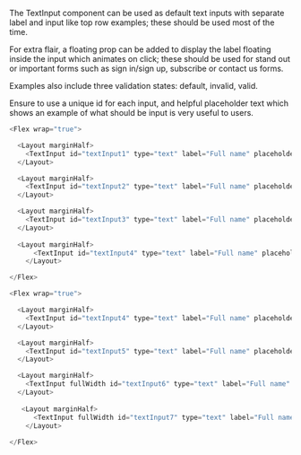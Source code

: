 The TextInput component can be used as default text inputs with separate label and input like top row examples; these should be used most of the time.

For extra flair, a floating prop can be added to display the label floating inside the input which animates on click; these should be used for stand out or important forms such as sign in/sign up, subscribe or contact us forms. 

Examples also include three validation states: default, invalid, valid.

Ensure to use a unique id for each input, and helpful placeholder text which shows an example of what should be input is very useful to users.

```js
<Flex wrap="true">

  <Layout marginHalf>
    <TextInput id="textInput1" type="text" label="Full name" placeholder="E.g. John Smith" />
  </Layout>

  <Layout marginHalf>
    <TextInput id="textInput2" type="text" label="Full name" placeholder="E.g. John Smith" invalid />
  </Layout>

  <Layout marginHalf>
    <TextInput id="textInput3" type="text" label="Full name" placeholder="E.g. John Smith" valid />
  </Layout>
  
  <Layout marginHalf>
      <TextInput id="textInput4" type="text" label="Full name" placeholder="E.g. John Smith" valid mandatory/>
    </Layout>

</Flex>

<Flex wrap="true">

  <Layout marginHalf>
    <TextInput id="textInput4" type="text" label="Full name" placeholder="E.g. John Smith" floating />
  </Layout>

  <Layout marginHalf>
    <TextInput id="textInput5" type="text" label="Full name" placeholder="E.g. John Smith" floating invalid />
  </Layout>

  <Layout marginHalf>
    <TextInput fullWidth id="textInput6" type="text" label="Full name" placeholder="E.g. John Smith" floating valid />
  </Layout>
  
   <Layout marginHalf>
      <TextInput fullWidth id="textInput7" type="text" label="Full name" placeholder="E.g. John Smith" floating valid mandatory/>
    </Layout>
  
</Flex>
```
